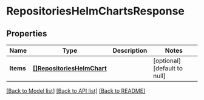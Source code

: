 # RepositoriesHelmChartsResponse

## Properties
Name | Type | Description | Notes
------------ | ------------- | ------------- | -------------
**Items** | [**[]RepositoriesHelmChart**](repositoriesHelmChart.md) |  | [optional] [default to null]

[[Back to Model list]](../README.md#documentation-for-models) [[Back to API list]](../README.md#documentation-for-api-endpoints) [[Back to README]](../README.md)

